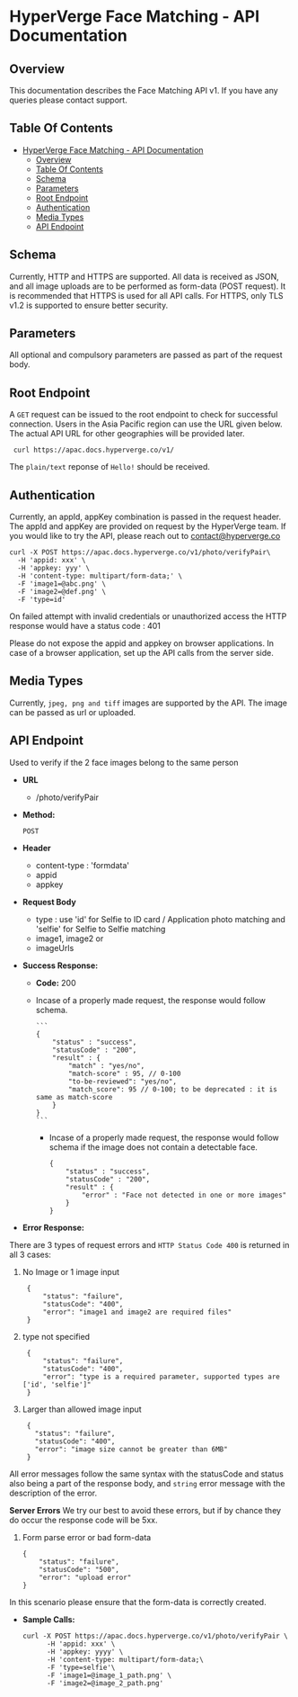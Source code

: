 # HyperVerge Face Matching - API Documentation

## Overview

This documentation describes the Face Matching API v1. If you have any queries please contact support.

## Table Of Contents

- [HyperVerge Face Matching - API Documentation](#hyperverge-face-matching-api-documentation)
	- [Overview](#overview)
	- [Table Of Contents](#table-of-contents)
	- [Schema](#schema)
	- [Parameters](#parameters)
	- [Root Endpoint](#root-endpoint)
	- [Authentication](#authentication)
	- [Media Types](#media-types)
	- [API Endpoint](#api-endpoint)

## Schema

Currently, HTTP and HTTPS are supported. All data is received as JSON, and all image uploads are to be performed as form-data (POST request).
It is recommended that HTTPS is used for all API calls. For HTTPS, only TLS v1.2 is supported to ensure better security.

## Parameters
All optional and compulsory parameters are passed as part of the request body.

## Root Endpoint
A `GET` request can be issued to the root endpoint to check for successful connection. Users in the Asia Pacific region can use the URL given below. The actual API URL for other geographies will be provided later.

	 curl https://apac.docs.hyperverge.co/v1/

The `plain/text` reponse of `Hello!` should be received.

## Authentication

Currently, an appId, appKey combination is passed in the request header. The appId and appKey are provided on request by the HyperVerge team. If you would like to try the API, please reach out to contact@hyperverge.co

	curl -X POST https://apac.docs.hyperverge.co/v1/photo/verifyPair\
	  -H 'appid: xxx' \
	  -H 'appkey: yyy' \
	  -H 'content-type: multipart/form-data;' \
	  -F 'image1=@abc.png' \
	  -F 'image2=@def.png' \
	  -F 'type=id'


On failed attempt with invalid credentials or unauthorized access the HTTP response would have a status code : 401

Please do not expose the appid and appkey on browser applications. In case of a browser application, set up the API calls from the server side.

## Media Types

Currently, `jpeg, png and tiff` images are supported by the API. The image can be passed as url or uploaded.


## API Endpoint

Used to verify if the 2 face images belong to the same person

* **URL**

  - /photo/verifyPair

* **Method:**

    `POST`

* **Header**

	- content-type : 'formdata'
	- appid
	- appkey

* **Request Body**

    - type : use 'id' for Selfie to ID card / Application photo matching and 'selfie' for Selfie to Selfie matching
	- image1, image2
	or
	- imageUrls
* **Success Response:**

  * **Code:** 200 <br />
  * Incase of a properly made request, the response would follow schema.


		```
		{
			"status" : "success",
			"statusCode" : "200",
			"result" : {
                "match" : "yes/no",
                "match-score" : 95, // 0-100
                "to-be-reviewed": "yes/no",
				"match_score": 95 // 0-100; to be deprecated : it is same as match-score
			}
		}
		```

	* Incase of a properly made request, the response would follow schema if the image does not contain a detectable face.



		```
		{
			"status" : "success",
			"statusCode" : "200",
			"result" : {
				"error" : "Face not detected in one or more images"
			}
		}
		```


* **Error Response:**

There are 3 types of request errors and `HTTP Status Code 400` is returned in all 3 cases:

1. No Image or 1 image input

		{
		    "status": "failure",
		    "statusCode": "400",
		    "error": "image1 and image2 are required files"
		}

1. type not specified

		{
		    "status": "failure",
		    "statusCode": "400",
		    "error": "type is a required parameter, supported types are ['id', 'selfie']"
		}

3. Larger than allowed image input

		{
		  "status": "failure",
		  "statusCode": "400",
		  "error": "image size cannot be greater than 6MB"
		}

All error messages follow the same syntax with the statusCode and status also being a part of the response body, and `string` error message with the description of the error.

**Server Errors**
We try our best to avoid these errors, but if by chance they do occur the response code will be 5xx.

1. Form parse error or bad form-data

     ```
    {
         "status": "failure",
         "statusCode": "500",
         "error": "upload error"
    }
    ```
In this scenario please ensure that the form-data is correctly created.

* **Sample Calls:**

    ```
    curl -X POST https://apac.docs.hyperverge.co/v1/photo/verifyPair \
		  -H 'appid: xxx' \
		  -H 'appkey: yyyy' \
		  -H 'content-type: multipart/form-data;\
          -F 'type=selfie'\
		  -F 'image1=@image_1_path.png' \
		  -F 'image2=@image_2_path.png'
    ```

